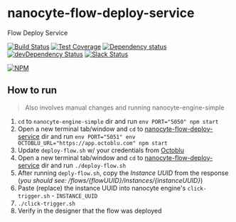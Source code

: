 # nanocyte-flow-deploy-service
Flow Deploy Service

[![Build Status](https://travis-ci.org/octoblu/nanocyte-flow-deploy-service.svg?branch=master)](https://travis-ci.org/octoblu/nanocyte-flow-deploy-service)
[![Test Coverage](https://codecov.io/gh/octoblu/nanocyte-flow-deploy-service/branch/master/graph/badge.svg)](https://codecov.io/gh/octoblu/nanocyte-flow-deploy-service)
[![Dependency status](http://img.shields.io/david/octoblu/nanocyte-flow-deploy-service.svg?style=flat)](https://david-dm.org/octoblu/nanocyte-flow-deploy-service)
[![devDependency Status](http://img.shields.io/david/dev/octoblu/nanocyte-flow-deploy-service.svg?style=flat)](https://david-dm.org/octoblu/nanocyte-flow-deploy-service#info=devDependencies)
[![Slack Status](http://community-slack.octoblu.com/badge.svg)](http://community-slack.octoblu.com)

[![NPM](https://nodei.co/npm/nanocyte-flow-deploy-service.svg?style=flat)](https://npmjs.org/package/nanocyte-flow-deploy-service)


## How to run
> Also involves manual changes and running nanocyte-engine-simple

1. `cd` to `nanocyte-engine-simple` dir and run `env PORT="5050" npm start`
1. Open a new terminal tab/window and `cd` to [nanocyte-flow-deploy-service](https://github.com/octoblu/nanocyte-flow-deploy-service) dir and run `env PORT="5051" env OCTOBLU_URL="https://app.octoblu.com" npm start`
1. Update `deploy-flow.sh` w/ your credentials from [Octoblu](https://app.octoblu.com)
1. Open a new terminal tab/window and `cd` to [nanocyte-flow-deploy-service](https://github.com/octoblu/nanocyte-flow-deploy-service) dir and run `./deploy-flow.sh`
1. After running `deply-flow.sh`, copy the _Instance UUID_ from the response (_you should see: /flows/{flowUUID}/instances/{instanceUUID}_)
1. Paste (replace) the instance UUID into nanocyte engine's `click-trigger.sh` - `INSTANCE_UUID`
1. `./click-trigger.sh`
1. Verify in the designer that the flow was deployed
